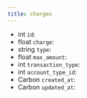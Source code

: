 ```yaml
---
title: charges  
---
```


- <span class="type">int</span>  <span class="v-identifier">`id`</span>:
- <span class="type">float</span>  <span class="v-identifier">`charge`</span>:
- <span class="type">string</span>  <span class="v-identifier">`type`</span>:
- <span class="type">float</span>  <span class="v-identifier">`max_amount`</span>:
- <span class="type">int</span>  <span class="v-identifier">`transaction_type`</span>:
- <span class="type">int</span>  <span class="v-identifier">`account_type_id`</span>:
- <span class="type">Carbon</span>  <span class="v-identifier">`created_at`</span>:
- <span class="type">Carbon</span>  <span class="v-identifier">`updated_at`</span>:
